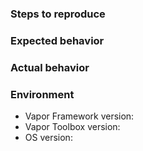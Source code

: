 <!-- 🚀 Thank you for contributing! --->

<!-- Provide a brief description of the bug here. -->
<!-- Pretend you are explaining it to a friend, not yourself! -->

### Steps to reproduce

<!-- Tell us how to reproduce this issue. -->
<!-- Please provide as much detail as possible! -->
<!-- If we cannot recreate it, we wil not be able to figure out how to fix it. -->

### Expected behavior

<!-- Tell us what you expect to happen, i.e., what should happen once we fix the issue. -->

### Actual behavior

<!-- Tell us what is actually happening, i.e., what is broken/not working correctly. -->

### Environment

<!-- We must know your exact environment or it is very difficult to help. -->

* Vapor Framework version:
* Vapor Toolbox version:
* OS version:
